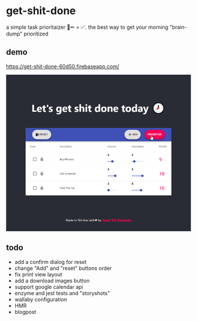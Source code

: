# get-shit-done
a simple task prioritaizer 📃✏ = ✅.
the best way to get your morning "brain-dump" prioritized

## demo

https://get-shit-done-60d50.firebaseapp.com/

![demo image](./assets/demo.gif)

## todo 
* add a confirm dialog for reset
* change "Add" and "reset" buttons order
* fix print view layout
* add a download images button
* support google calendar api
* enzyme and jest tests and "storyshots" 
* wallaby configuration
* HMR 
* blogpost
